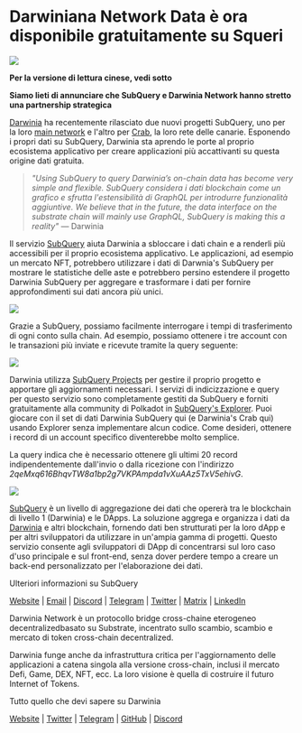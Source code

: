 # Darwiniana Network Data è ora disponibile gratuitamente su Squeri

![](https://miro.medium.com/max/1400/0*7_sagAfI_wTKePuH)

**Per la versione di lettura cinese, vedi sotto**

**Siamo lieti di annunciare che SubQuery e Darwinia Network hanno stretto una partnership strategica**

[Darwinia](https://darwinia.network/) ha recentemente rilasciato due nuovi progetti SubQuery, uno per la loro [main network](https://explorer.subquery.network/subquery/darwinia-network/darwinia) e l'altro per [Crab](https://explorer.subquery.network/subquery/darwinia-network/crab), la loro rete delle canarie. Esponendo i propri dati su SubQuery, Darwinia sta aprendo le porte al proprio ecosistema applicativo per creare applicazioni più accattivanti su questa origine dati gratuita.

> _"Using SubQuery to query Darwinia’s on-chain data has become very simple and flexible. SubQuery considera i dati blockchain come un grafico e sfrutta l'estensibilità di GraphQL per introdurre funzionalità aggiuntive. We believe that in the future, the data interface on the substrate chain will mainly use GraphQL, SubQuery is making this a reality"_ — Darwinia

Il servizio [SubQuery](https://subquery.network/) aiuta Darwinia a sbloccare i dati chain ​​e a renderli più accessibili per il proprio ecosistema applicativo. Le applicazioni, ad esempio un mercato NFT, potrebbero utilizzare i dati di Darwnia's SubQuery per mostrare le statistiche delle aste e potrebbero persino estendere il progetto Darwinia SubQuery per aggregare e trasformare i dati per fornire approfondimenti sui dati ancora più unici.

![](https://miro.medium.com/max/1400/0*n2sGrQWOkIFXxMnq)

Grazie a SubQuery, possiamo facilmente interrogare i tempi di trasferimento di ogni conto sulla chain. Ad esempio, possiamo ottenere i tre account con le transazioni più inviate e ricevute tramite la query seguente:

![](https://miro.medium.com/max/1400/0*gfS6ksjUL9fR9XA7)

Darwinia utilizza [SubQuery Projects](https://project.subquery.network/) per gestire il proprio progetto e apportare gli aggiornamenti necessari. I servizi di indicizzazione e query per questo servizio sono completamente gestiti da SubQuery e forniti gratuitamente alla community di Polkadot in [SubQuery's Explorer](https://explorer.subquery.network/). Puoi giocare con il set di dati Darwinia SubQuery qui (e Darwinia's Crab qui) usando Explorer senza implementare alcun codice. Come desideri, ottenere i record di un account specifico diventerebbe molto semplice.

La query indica che è necessario ottenere gli ultimi 20 record indipendentemente dall'invio o dalla ricezione con l'indirizzo _2qeMxq616BhqvTW8a1bp2g7VKPAmpda1vXuAAz5TxV5ehivG_.

![](https://miro.medium.com/max/1400/0*z-9giNk4RnhxliYy)

[SubQuery](https://subquery.network/) è un livello di aggregazione dei dati che opererà tra le blockchain di livello 1 (Darwinia) e le DApps. La soluzione aggrega e organizza i dati da [Darwinia](https://darwinia.network/) e altri blockchain, fornendo dati ben strutturati per la loro dApp e per altri sviluppatori da utilizzare in un'ampia gamma di progetti. Questo servizio consente agli sviluppatori di DApp di concentrarsi sul loro caso d'uso principale e sul front-end, senza dover perdere tempo a creare un back-end personalizzato per l'elaborazione dei dati.

Ulteriori informazioni su SubQuery

[Website](https://subquery.network/) | [Email](mailto:hello@subquery.network) | [Discord](https://discord.com/invite/78zg8aBSMG) | [Telegram](https://t.me/subquerynetwork) | [Twitter](https://twitter.com/subquerynetwork) | [Matrix](https://matrix.to/#/#subquery:matrix.org) | [LinkedIn](https://www.linkedin.com/company/subquery)

Darwinia Network è un protocollo bridge cross-chaine eterogeneo decentralizedbasato su Substrate, incentrato sullo scambio, scambio e mercato di token cross-chain decentralized.

Darwinia funge anche da infrastruttura critica per l'aggiornamento delle applicazioni a catena singola alla versione cross-chain, inclusi il mercato Defi, Game, DEX, NFT, ecc. La loro visione è quella di costruire il futuro Internet of Tokens.

Tutto quello che devi sapere su Darwinia

[Website](https://darwinia.network/) | [Twitter](https://twitter.com/DarwiniaNetwork) | [Telegram](https://t.me/DarwiniaNetwork) | [GitHub](https://github.com/darwinia-network) | [Discord](https://discord.gg/KMZVeyM)
